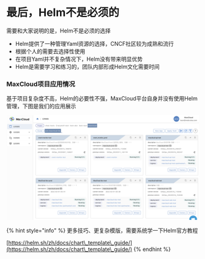 # 最后，Helm不是必须的

需要和大家说明的是，Helm不是必须的选择

* Helm提供了一种管理Yaml资源的选择，CNCF社区较为成熟和流行
* 根据个人的需要去选择性使用
* 在项目Yaml并不复杂情况下，Helm没有带来明显优势
* Helm是需要学习和练习的，团队内部形成Helm文化需要时间

### MaxCloud项目应用情况

基于项目复杂度不高，Helm的必要性不强，MaxCloud平台自身并没有使用Helm管理，下图是我们的应用展示

![](<../../../../.gitbook/assets/image (208) (1) (1) (1).png>)

{% hint style="info" %}
更多技巧、更复杂模版，需要系统学一下Helm官方教程

[https://helm.sh/zh/docs/chart\_template\_guide/](https://helm.sh/zh/docs/chart\_template\_guide/)
{% endhint %}
